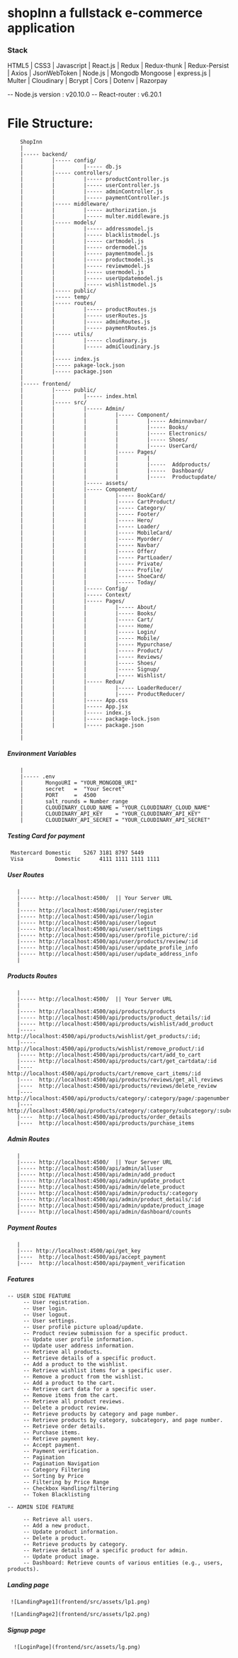 # shopInn a fullstack e-commerce application

### Stack

  HTML5 | CSS3 | Javascript | React.js | Redux | Redux-thunk |
  Redux-Persist | Axios | JsonWebToken | Node.js | Mongodb 
  Mongoose | express.js | Multer | Cloudinary |
  Bcrypt | Cors | Dotenv | Razorpay

  -- Node.js version : v20.10.0
  -- React-router    : v6.20.1

# File Structure:

        ShopInn
        |
        |----- backend/
        |         |----- config/
        |         |         |----- db.js
        |         |----- controllers/
        |         |         |----- productController.js
        |         |         |----- userController.js
        |         |         |----- adminController.js 
        |         |         |----- paymentController.js 
        |         |----- middleware/
        |         |         |----- authorization.js
        |         |         |----- multer.middleware.js
        |         |----- models/
        |         |         |----- addressmodel.js
        |         |         |----- blacklistmodel.js
        |         |         |----- cartmodel.js
        |         |         |----- ordermodel.js
        |         |         |----- paymentmodel.js
        |         |         |----- productmodel.js
        |         |         |----- reviewmodel.js
        |         |         |----- usermodel.js
        |         |         |----- userUpdatemodel.js
        |         |         |----- wishlistmodel.js
        |         |----- public/
        |         |----- temp/
        |         |----- routes/
        |         |         |----- productRoutes.js
        |         |         |----- userRoutes.js   
        |         |         |----- adminRoutes.js   
        |         |         |----- paymentRoutes.js   
        |         |----- utils/
        |         |         |----- cloudinary.js
        |         |         |----- admiCloudinary.js
        |         |
        |         |----- index.js
        |         |----- pakage-lock.json
        |         |----- package.json
        |  
        |----- frontend/
        |         |----- public/
        |         |         |----- index.html
        |         |----- src/
        |         |         |----- Admin/
        |         |         |         |----- Component/
        |         |         |         |         |----- Adminnavbar/
        |         |         |         |         |----- Books/
        |         |         |         |         |----- Electronics/
        |         |         |         |         |----- Shoes/
        |         |         |         |         |----- UserCard/                                
        |         |         |         |----- Pages/
        |         |         |         |         |
        |         |         |         |         |-----  Addproducts/
        |         |         |         |         |-----  Dashboard/
        |         |         |         |         |-----  Productupdate/
        |         |         |----- assets/
        |         |         |----- Component/
        |         |         |         |----- BookCard/
        |         |         |         |----- CartProduct/
        |         |         |         |----- Category/
        |         |         |         |----- Footer/
        |         |         |         |----- Hero/
        |         |         |         |----- Loader/   
        |         |         |         |----- MobileCard/
        |         |         |         |----- Myorder/
        |         |         |         |----- Navbar/
        |         |         |         |----- Offer/       
        |         |         |         |----- PartLoader/
        |         |         |         |----- Private/
        |         |         |         |----- Profile/
        |         |         |         |----- ShoeCard/
        |         |         |         |----- Today/                                                  
        |         |         |----- Config/
        |         |         |----- Context/                   
        |         |         |----- Pages/
        |         |         |         |----- About/     
        |         |         |         |----- Books/         
        |         |         |         |----- Cart/            
        |         |         |         |----- Home/               
        |         |         |         |----- Login/      
        |         |         |         |----- Mobile/     
        |         |         |         |----- Mypurchase/
        |         |         |         |----- Product/       
        |         |         |         |----- Reviews/       
        |         |         |         |----- Shoes/        
        |         |         |         |----- Signup/      
        |         |         |         |----- Wishlist/                              
        |         |         |----- Redux/
        |         |         |         |----- LoaderReducer/           
        |         |         |         |----- ProductReducer/ 
        |         |         |----- App.css
        |         |         |----- App.jsx
        |         |         |----- index.js
        |         |         |----- package-lock.json
        |         |         |----- package.json
        |
        |


##### Environment Variables
        |
        |----- .env  
        |       MongoURI = "YOUR_MONGODB_URI" 
        |       secret   =  "Your Secret"
        |       PORT     =  4500
        |       salt_rounds = Number range
        |       CLOUDINARY_CLOUD_NAME = "YOUR_CLOUDINARY_CLOUD_NAME" 
        |       CLOUDINARY_API_KEY    = "YOUR_CLOUDINARY_API_KEY" 
        |       CLOUDINARY_API_SECRET = "YOUR_CLOUDINARY_API_SECRET" 
                

##### Testing Card for payment
     Mastercard	Domestic	5267 3181 8797 5449
     Visa	       Domestic      4111 1111 1111 1111


##### User Routes 
       |
       |----- http://localhost:4500/  || Your Server URL
       |
       |----- http://localhost:4500/api/user/register      
       |----- http://localhost:4500/api/user/login          
       |----- http://localhost:4500/api/user/logout
       |----- http://localhost:4500/api/user/settings
       |----- http://localhost:4500/api/user/profile_picture/:id
       |----- http://localhost:4500/api/user/products/review/:id
       |----- http://localhost:4500/api/user/update_profile_info
       |----- http://localhost:4500/api/user/update_address_info
       |




##### Products Routes 
       |
       |----- http://localhost:4500/  || Your Server URL
       |
       |----- http://localhost:4500/api/products/products
       |----- http://localhost:4500/api/products/product_details/:id
       |----- http://localhost:4500/api/products/wishlist/add_product
       |----- http://localhost:4500/api/products/wishlist/get_products/:id;
       |----- http://localhost:4500/api/products/wishlist/remove_product/:id
       |----- http://localhost:4500/api/products/cart/add_to_cart
       |----- http://localhost:4500/api/products/cart/get_cartdata/:id
       |----  http://localhost:4500/api/products/cart/remove_cart_items/:id
       |----  http://localhost:4500/api/products/reviews/get_all_reviews
       |----  http://localhost:4500/api/products/reviews/delete_review
       |----  http://localhost:4500/api/products/category/:category/page/:pagenumber
       |----  http://localhost:4500/api/products/category/:category/subcategory/:subcategory/page/:pagenumber
       |----  http://localhost:4500/api/products/order_details
       |----  http://localhost:4500/api/products/purchase_items



##### Admin Routes 
       |
       |----- http://localhost:4500/  || Your Server URL
       |----- http://localhost:4500/api/admin/alluser
       |----- http://localhost:4500/api/admin/add_product
       |----- http://localhost:4500/api/admin/update_product
       |----- http://localhost:4500/api/admin/delete_product
       |----- http://localhost:4500/api/admin/products/:category
       |----- http://localhost:4500/api/admin/product_details/:id
       |----- http://localhost:4500/api/admin/update/product_image
       |----- http://localhost:4500/api/admin/dashboard/counts
     

##### Payment Routes 
       |
       |---- http://localhost:4500/api/get_key 
       |----  http://localhost:4500/api/accept_payment
       |----  http://localhost:4500/api/payment_verification




##### Features 
  
    -- USER SIDE FEATURE
         -- User registration.
         -- User login.
         -- User logout.
         -- User settings.
         -- User profile picture upload/update.
         -- Product review submission for a specific product.
         -- Update user profile information.
         -- Update user address information.
         -- Retrieve all products.
         -- Retrieve details of a specific product.
         -- Add a product to the wishlist.
         -- Retrieve wishlist items for a specific user.
         -- Remove a product from the wishlist.
         -- Add a product to the cart.
         -- Retrieve cart data for a specific user.
         -- Remove items from the cart.
         -- Retrieve all product reviews.
         -- Delete a product review.
         -- Retrieve products by category and page number.
         -- Retrieve products by category, subcategory, and page number.
         -- Retrieve order details.
         -- Purchase items.
         -- Retrieve payment key.
         -- Accept payment.
         -- Payment verification.
         -- Pagination
         -- Pagination Navigation
         -- Category Filtering
         -- Sorting by Price
         -- Filtering by Price Range
         -- Checkbox Handling/filtering
         -- Token Blacklisting

    -- ADMIN SIDE FEATURE     

         -- Retrieve all users.
         -- Add a new product.
         -- Update product information.
         -- Delete a product.
         -- Retrieve products by category.
         -- Retrieve details of a specific product for admin.
         -- Update product image.
         -- Dashboard: Retrieve counts of various entities (e.g., users, products).



##### Landing page

     ![LandingPage1](frontend/src/assets/lp1.png)

     ![LandingPage2](frontend/src/assets/lp2.png)

##### Signup page

      ![LoginPage](frontend/src/assets/lg.png)      
     